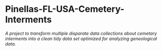 # Pinellas-FL-USA-Cemetery-Interments
*A project to transform multiple disparate data collections about cemetary interments into a clean tidy data set optimized for analyzing geneological data.*
